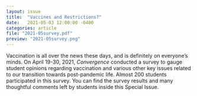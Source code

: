 ```yaml
---
layout: issue
title:  "Vaccines and Restrictions?"
date:   2021-05-03 12:00:00 -0400
categories: article
file: "2021-05survey.pdf"
preview: "2021-05survey.png"
---
```


Vaccination is all over the news these days, and is definitely on everyone’s minds. On April 19-30, 2021, *Convergence* conducted a survey to gauge student opinions regarding vaccination and various other key issues related to our transition towards post-pandemic life. Almost 200 students participated in this survey. You can find the survey results and many thoughtful comments left by students inside this Special Issue.